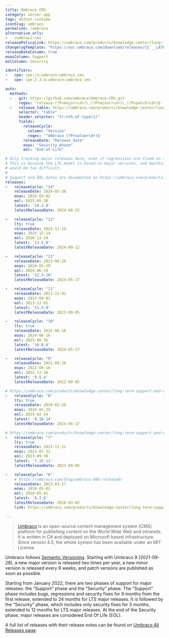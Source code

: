 ```yaml
---
title: Umbraco CMS
category: server-app
tags: dotnet-runtime
iconSlug: umbraco
permalink: /umbraco
alternative_urls:
-   /umbraco-cms
releasePolicyLink: https://umbraco.com/products/knowledge-center/long-term-support-and-end-of-life/
changelogTemplate: "https://our.umbraco.com/download/releases/{{'__LATEST__'|replace:'.',''}}"
releaseDateColumn: true
eoasColumn: Support
eolColumn: Security

identifiers:
-   cpe: cpe:/a:umbraco:umbraco_cms
-   cpe: cpe:2.3:a:umbraco:umbraco_cms

auto:
  methods:
  -   git: https://github.com/umbraco/Umbraco-CMS.git
      regex: ^release-(?P<major>\d+)\.(?P<minor>\d+)\.(?P<patch>\d+)$
  -   release_table: https://umbraco.com/products/knowledge-center/long-term-support-and-end-of-life/
      selector: "table"
      header_selector: "tr:nth-of-type(1)"
      fields:
        releaseCycle:
          column: "Version"
          regex: '^Umbraco (?P<value>\d+)$'
        releaseDate: "Release date"
        eoas: "Security phase"
        eol: "End-of-Life"

# Only tracking major releases here, even if regressions are fixed on the last three minors.
# This is because the LTS model is based on major versions, and maintaining so many minor versions
# would be too difficult.
#
# Support and EOL dates are documented on https://umbraco.com/products/knowledge-center/long-term-support-and-end-of-life/.
releases:
-   releaseCycle: "14"
    releaseDate: 2024-05-30
    eoas: 2025-03-02
    eol: 2025-05-30
    latest: '14.2.0'
    latestReleaseDate: 2024-08-22

-   releaseCycle: "13"
    lts: true
    releaseDate: 2023-12-14
    eoas: 2025-12-14
    eol: 2026-12-14
    latest: '13.5.0'
    latestReleaseDate: 2024-09-12

-   releaseCycle: "12"
    releaseDate: 2023-06-29
    eoas: 2024-03-29
    eol: 2024-06-29
    latest: '12.3.10'
    latestReleaseDate: 2024-05-17

-   releaseCycle: "11"
    releaseDate: 2022-12-01
    eoas: 2023-09-01
    eol: 2023-12-01
    latest: '11.5.0'
    latestReleaseDate: 2023-09-05

-   releaseCycle: "10"
    lts: true
    releaseDate: 2022-06-16
    eoas: 2024-06-16
    eol: 2025-06-16
    latest: '10.8.6'
    latestReleaseDate: 2024-05-17

-   releaseCycle: "9"
    releaseDate: 2021-09-28
    eoas: 2022-09-16
    eol: 2022-12-16
    latest: '9.5.4'
    latestReleaseDate: 2022-09-05

# https://umbraco.com/products/knowledge-center/long-term-support-and-end-of-life/umbraco-8-end-of-life-eol/
-   releaseCycle: "8"
    lts: true
    releaseDate: 2019-02-26
    eoas: 2024-02-24
    eol: 2025-02-24
    latest: '8.18.14'
    latestReleaseDate: 2024-05-17

# https://umbraco.com/products/knowledge-center/long-term-support-and-end-of-life/umbraco-7-end-of-life-eol/
-   releaseCycle: "7"
    lts: true
    releaseDate: 2013-11-21
    eoas: 2021-07-31
    eol: 2023-09-30
    latest: '7.15.11'
    latestReleaseDate: 2023-09-05

-   releaseCycle: "6"
    # https://umbraco.com/blog/umbraco-600-released/
    releaseDate: 2013-03-27
    eoas: 2018-05-01
    eol: 2018-05-01
    latest: '6.2.6'
    latestReleaseDate: 2016-03-03
    link: https://umbraco.com/products/knowledge-center/long-term-support-and-end-of-life/umbraco-6-end-of-life-eol/

---
```


> [Umbraco](https://umbraco.com/) is an open-source content management system (CMS) platform for
> publishing content on the World Wide Web and intranets. It is written in C# and deployed on
> Microsoft based infrastructure. Since version 4.5, the whole system has been available under an
> MIT License.

Umbraco follows [Semantic Versioning](https://umbraco.com/products/knowledge-center/versioning-and-release-cadence/).
Starting with Umbraco 9 (2021-09-28), a new major version is released two times per year, a new
minor version is released every 6 weeks, and patch versions are published as soon as possible.

Starting from January 2022, there are two phases of support for major releases: the “Support” phase
and the “Security” phase. The “Support” phase includes bugs, regressions and security fixes for 9
months from the first release, extended to 24 months for LTS major releases. It is followed by the
“Security” phase, which includes only security fixes for 3 months, extended to 12 months for LTS
major releases. At the end of the Security phase, major releases are considered End Of Life (EOL).

A full list of releases with their release notes can be found on
[Umbraco All Releases page](https://our.umbraco.com/download/releases).
